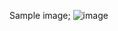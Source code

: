 Sample image;
  ![image](https://github.com/user-attachments/assets/25fe9f0e-a98c-4cec-bc09-c5934127ba2c)
